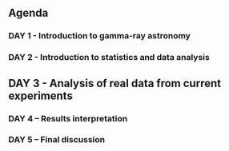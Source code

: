 ## Agenda

### DAY 1 - Introduction to gamma-ray astronomy 

### DAY 2 - Introduction to statistics and data analysis 

## DAY 3 - Analysis of real data from current experiments 

### DAY 4 – Results interpretation 

### DAY 5 – Final discussion
